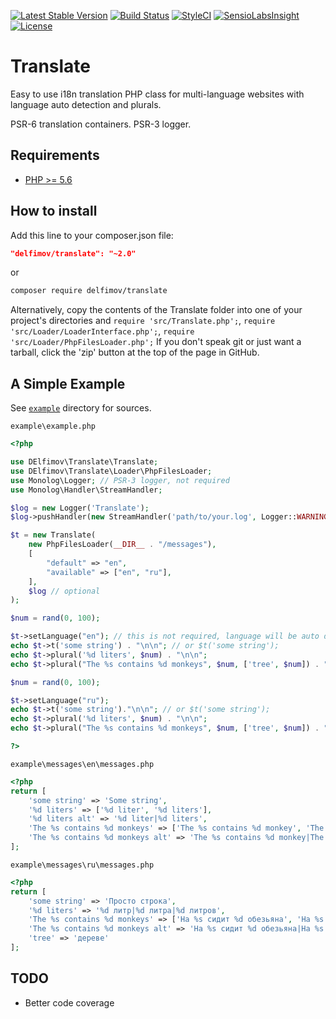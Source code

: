 [![Latest Stable Version](https://poser.pugx.org/delfimov/translate/v/stable)](https://packagist.org/packages/delfimov/translate)
[![Build Status](https://travis-ci.org/delfimov/Translate.svg?branch=master)](https://travis-ci.org/delfimov/Translate)
[![StyleCI](https://styleci.io/repos/3325239/shield?branch=master)](https://styleci.io/repos/3325239)
[![SensioLabsInsight](https://insight.sensiolabs.com/projects/26b7cfce-3636-4385-be29-54f51b6dfe42/mini.png)](https://insight.sensiolabs.com/projects/26b7cfce-3636-4385-be29-54f51b6dfe42)
[![License](https://img.shields.io/badge/license-MIT-blue.svg)](https://github.com/delfimov/GDImage/blob/master/LICENSE)


# Translate

Easy to use i18n translation PHP class for multi-language websites 
with language auto detection and plurals.

PSR-6 translation containers. PSR-3 logger.

## Requirements

 * [PHP >= 5.6](http://www.php.net/)

## How to install

Add this line to your composer.json file:

```json
"delfimov/translate": "~2.0"
```

or

```sh
composer require delfimov/translate
```

Alternatively, copy the contents of the Translate folder into one of 
your project's directories and `require 'src/Translate.php';`, 
`require 'src/Loader/LoaderInterface.php';`, `require 'src/Loader/PhpFilesLoader.php';`
If you don't speak git or just want a tarball, click the 'zip' button 
at the top of the page in GitHub.

## A Simple Example

See [`example`](example) directory for sources.

`example\example.php`
```php
<?php

use DElfimov\Translate\Translate;
use DElfimov\Translate\Loader\PhpFilesLoader;
use Monolog\Logger; // PSR-3 logger, not required  
use Monolog\Handler\StreamHandler;

$log = new Logger('Translate');
$log->pushHandler(new StreamHandler('path/to/your.log', Logger::WARNING));

$t = new Translate(
    new PhpFilesLoader(__DIR__ . "/messages"),
    [
        "default" => "en",
        "available" => ["en", "ru"],
    ],
    $log // optional
);

$num = rand(0, 100);

$t->setLanguage("en"); // this is not required, language will be auto detected with Accept-Language HTTP header
echo $t->t('some string') . "\n\n"; // or $t('some string');
echo $t->plural('%d liters', $num) . "\n\n";
echo $t->plural("The %s contains %d monkeys", $num, ['tree', $num]) . "\n\n";

$num = rand(0, 100);

$t->setLanguage("ru");
echo $t->t('some string')."\n\n"; // or $t('some string');
echo $t->plural('%d liters', $num) . "\n\n";
echo $t->plural("The %s contains %d monkeys", $num, ['tree', $num]) . "\n\n";

?>
```

`example\messages\en\messages.php`
```php
<?php
return [
    'some string' => 'Some string',
    '%d liters' => ['%d liter', '%d liters'],
    '%d liters alt' => '%d liter|%d liters',
    'The %s contains %d monkeys' => ['The %s contains %d monkey', 'The %s contains %d monkeys'],
    'The %s contains %d monkeys alt' => 'The %s contains %d monkey|The %s contains %d monkeys',
];
```

`example\messages\ru\messages.php`
```php
<?php
return [
    'some string' => 'Просто строка',
    '%d liters' => '%d литр|%d литра|%d литров',
    'The %s contains %d monkeys' => ['На %s сидит %d обезьяна', 'На %s сидят %d обезьяны', 'На %s сидят %d обезьян'],
    'The %s contains %d monkeys alt' => 'На %s сидит %d обезьяна|На %s сидят %d обезьяны|На %s сидят %d обезьян',
    'tree' => 'дереве'
];
```

## TODO

 * Better code coverage
 

